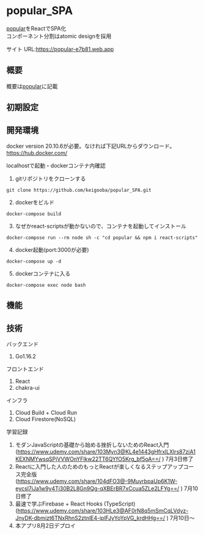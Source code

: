 # popular_SPA

[popular](https://github.com/keigooba/popular)をReactでSPA化<br />
コンポーネント分割はatomic designを採用

サイト URL:https://popular-e7b81.web.app

## 概要

概要は[popular](https://github.com/keigooba/popular)に記載

## 初期設定


## 開発環境
docker version 20.10.6が必要。なければ下記URLからダウンロード。<br />
https://hub.docker.com/

localhostで起動・dockerコンテナ内確認
1. gitリポジトリをクローンする
```
git clone https://github.com/keigooba/popular_SPA.git
```
2. dockerをビルド
```
docker-compose build
```
3. なぜかreact-scriptsが動かないので、コンテナを起動してインストール
```
docker-compose run --rm node sh -c "cd popular && npm i react-scripts"
```
4. docker起動(port:3000が必要)
```
docker-compose up -d
```
5. dockerコンテナに入る
```
docker-compose exec node bash
```

## 機能

## 技術

バックエンド
1. Go1.16.2

フロントエンド
1. React
2. chakra-ui

インフラ
1. Cloud Build + Cloud Run
2. Cloud Firestore(NoSQL)

学習記録
1. モダンJavaScriptの基礎から始める挫折しないためのReact入門 (https://www.udemy.com/share/103Myn3@KL4e1443gHfrxlLXlrs87ziA1KEXNMYwsqSPjVVWOnYFlkw22TT6QYfO5Krg_bf5oA==/ ) 7月3日修了<br>
2. Reactに入門した人のためのもっとReactが楽しくなるステップアップコース完全版 (https://www.udemy.com/share/104dFO3@-9MuvrbpaUp6K1W-eycsl7iJa1w9y4Tj30B2L8Gn9Qg-qXBErBR7xCcua5ZLe2LFYg==/ ) 7月10日修了<br>
3. 最速で学ぶFirebase + React Hooks (TypeScript) (https://www.udemy.com/share/103HLe3@AF0rN8q5mSmCqLVdyz-JnyDK-dbmizt6TNxRhnS2ztnlE4-iplFJyYoYpVG_krdHHg==/ ) 7月10日〜<br>
4. 本アプリ8月2日デプロイ　
